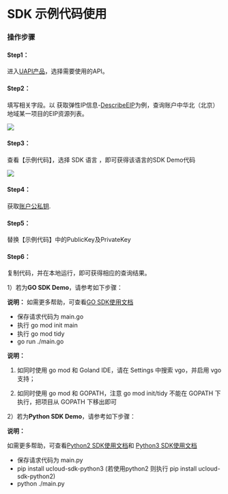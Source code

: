 # SDK 示例代码使用



### 操作步骤

#### Step1：
进入[UAPI产品](<https://console.ucloud.cn/uapi/ucloudapi>)，选择需要使用的API。




#### Step2：
填写相关字段。以 获取弹性IP信息-[DescribeEIP](<https://console.ucloud.cn/uapi/detail?id=DescribeEIP>)为例，查询账户中华北（北京）地域某一项目的EIP资源列表。

![](https://static.ucloud.cn/fbb00d85944945a0b247cdb647bcd2ca.png)

#### Step3： 
查看【示例代码】，选择 SDK 语言 ，即可获得该语言的SDK Demo代码

![](https://static.ucloud.cn/f5a033ee1a1a4be693b7c37d5c4cff6b.png)




#### Step4： 
获取[账户公私钥](https://console.ucloud.cn/uapi/apikey).




#### Step5： 
替换【示例代码】中的PublicKey及PrivateKey




#### Step6：
复制代码，并在本地运行，即可获得相应的查询结果。

1）若为**GO SDK Demo**，请参考如下步骤：

**说明：** 如需更多帮助，可查看[GO SDK使用文档](<https://github.com/ucloud/ucloud-sdk-go>)

* 保存请求代码为 main.go
* 执行 go mod init main
* 执行 go mod tidy
* go run ./main.go


**说明：**

1. 如同时使用 go mod 和 Goland IDE，请在 Settings 中搜索 vgo，并启用 vgo 支持；



2. 如同时使用 go mod 和 GOPATH，注意 go mod init/tidy 不能在 GOPATH 下执行，把项目从 GOPATH 下移出即可





2）若为**Python SDK Demo**，请参考如下步骤：  




**说明：**

如需更多帮助，可查看[Python2 SDK使用文档](<https://ucloud.github.io/ucloud-sdk-python2/>)和 [Python3 SDK使用文档](<https://ucloud.github.io/ucloud-sdk-python3/>)



* 保存请求代码为 main.py
* pip install ucloud-sdk-python3 (若使用python2 则执行 pip install ucloud-sdk-python2)
* python ./main.py

